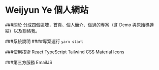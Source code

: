 # Weijyun Ye 個人網站

###關於
分成四個區塊，首頁、個人簡介、做過的專案（含 Demo 與原始碼連結）以及聯絡我。

###系統說明 ####專案運行
`yarn start`

###使用技術
React
TypeScript
Tailwind CSS
Material Icons

###第三方服務
EmailJS
